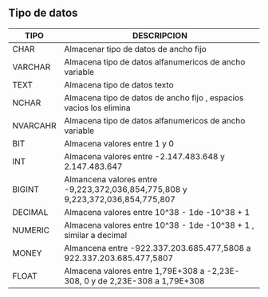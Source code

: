## Tipo de datos 


|TIPO   | DESCRIPCION  |   
|------------ |--------|
|  CHAR       | Almacenar tipo de datos de ancho fijo |  
|  VARCHAR    | Almacena tipo de datos alfanumericos de ancho variable |   
|  TEXT       | Almacena tipo de datos texto   |  
|  NCHAR      | Almacena tipo de datos de ancho fijo , espacios vacios los elimina | 
|  NVARCAHR   | Almacena tipo de datos alfanumericos de ancho variable |    
|  BIT        | Almacena valores entre 1 y 0 |  
|  INT        | Almacena valores entre -2.147.483.648 y 2.147.483.647 |  
|  BIGINT     | Almancena valores entre -9,223,372,036,854,775,808 y 9,223,372,036,854,775,807  | 
|  DECIMAL    | Almacena valores entre 10^38 - 1de -10^38 + 1 | 
|  NUMERIC    | Almacena valores entre   10^38 - 1de -10^38 + 1 , similar a decimal | 
|MONEY  |  Almancena entre  -922.337.203.685.477,5808 a 922.337.203.685.477,5807 |
|FLOAT  | Almacena valores entre  1,79E+308 a -2,23E-308, 0 y de 2,23E-308 a 1,79E+308  |
